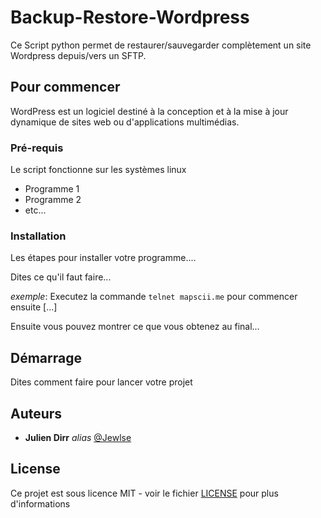 # Backup-Restore-Wordpress

Ce Script python permet de restaurer/sauvegarder complètement un site Wordpress depuis/vers un SFTP. 

## Pour commencer

WordPress est un logiciel destiné à la conception et à la mise à jour dynamique de sites web ou d'applications multimédias.

### Pré-requis

Le script fonctionne sur les systèmes linux

- Programme 1
- Programme 2
- etc...

### Installation

Les étapes pour installer votre programme....

Dites ce qu'il faut faire...

_exemple_: Executez la commande ``telnet mapscii.me`` pour commencer ensuite [...]


Ensuite vous pouvez montrer ce que vous obtenez au final...

## Démarrage

Dites comment faire pour lancer votre projet

## Auteurs
* **Julien Dirr** _alias_ [@Jewlse](https://github.com/Jewlse)

## License

Ce projet est sous licence MIT - voir le fichier [LICENSE](https://github.com/Jewlse/Backup-Restore-Wordpress/blob/main/LICENSE) pour plus d'informations



